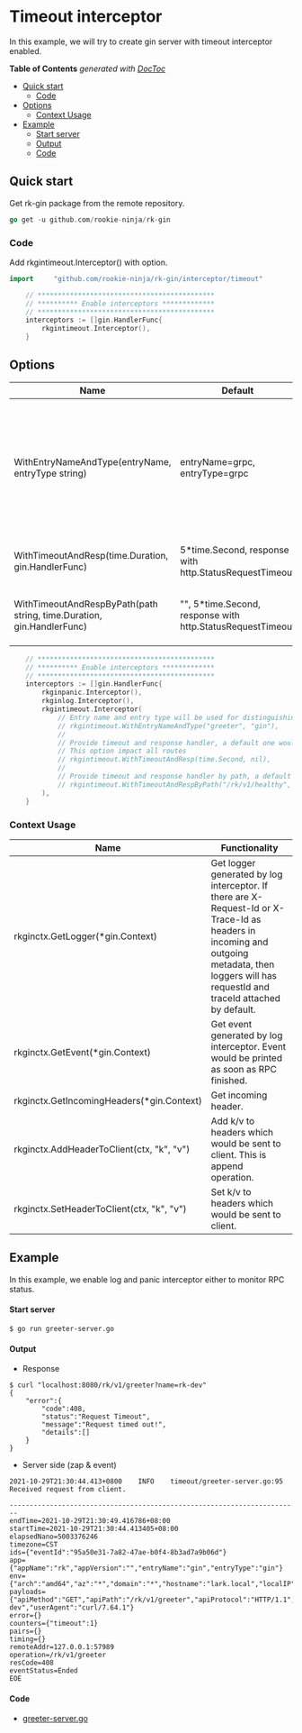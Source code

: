 # Timeout interceptor
In this example, we will try to create gin server with timeout interceptor enabled.

<!-- START doctoc generated TOC please keep comment here to allow auto update -->
<!-- DON'T EDIT THIS SECTION, INSTEAD RE-RUN doctoc TO UPDATE -->
**Table of Contents**  *generated with [DocToc](https://github.com/thlorenz/doctoc)*

- [Quick start](#quick-start)
  - [Code](#code)
- [Options](#options)
  - [Context Usage](#context-usage)
- [Example](#example)
    - [Start server](#start-server)
    - [Output](#output)
    - [Code](#code-1)

<!-- END doctoc generated TOC please keep comment here to allow auto update -->

## Quick start
Get rk-gin package from the remote repository.

```go
go get -u github.com/rookie-ninja/rk-gin
```

### Code
Add rkgintimeout.Interceptor() with option.

```go
import     "github.com/rookie-ninja/rk-gin/interceptor/timeout"
```
```go
    // ********************************************
    // ********** Enable interceptors *************
    // ********************************************
    interceptors := []gin.HandlerFunc{
        rkgintimeout.Interceptor(),
    }
```

## Options
| Name | Default | Description |
| ---- | ---- | ---- |
| WithEntryNameAndType(entryName, entryType string) | entryName=grpc, entryType=grpc | entryName and entryType will be used to distinguish options if there are multiple interceptors in single process. |
| WithTimeoutAndResp(time.Duration, gin.HandlerFunc) | 5*time.Second, response with http.StatusRequestTimeout | Set timeout interceptor with all routes. |
| WithTimeoutAndRespByPath(path string, time.Duration, gin.HandlerFunc) | "", 5*time.Second, response with http.StatusRequestTimeout | Set timeout interceptor with specified path. |

```go
	// ********************************************
	// ********** Enable interceptors *************
	// ********************************************
	interceptors := []gin.HandlerFunc{
		rkginpanic.Interceptor(),
		rkginlog.Interceptor(),
		rkgintimeout.Interceptor(
			// Entry name and entry type will be used for distinguishing interceptors. Recommended.
			// rkgintimeout.WithEntryNameAndType("greeter", "gin"),
			//
			// Provide timeout and response handler, a default one would be assigned with http.StatusRequestTimeout
			// This option impact all routes
			// rkgintimeout.WithTimeoutAndResp(time.Second, nil),
			//
			// Provide timeout and response handler by path, a default one would be assigned with http.StatusRequestTimeout
			// rkgintimeout.WithTimeoutAndRespByPath("/rk/v1/healthy", time.Second, nil),
		),
	}
```

### Context Usage
| Name | Functionality |
| ------ | ------ |
| rkginctx.GetLogger(*gin.Context) | Get logger generated by log interceptor. If there are X-Request-Id or X-Trace-Id as headers in incoming and outgoing metadata, then loggers will has requestId and traceId attached by default. |
| rkginctx.GetEvent(*gin.Context) | Get event generated by log interceptor. Event would be printed as soon as RPC finished. |
| rkginctx.GetIncomingHeaders(*gin.Context) | Get incoming header. |
| rkginctx.AddHeaderToClient(ctx, "k", "v") | Add k/v to headers which would be sent to client. This is append operation. |
| rkginctx.SetHeaderToClient(ctx, "k", "v") | Set k/v to headers which would be sent to client. |

## Example
In this example, we enable log and panic interceptor either to monitor RPC status.

#### Start server
```shell script
$ go run greeter-server.go
```

#### Output
- Response

```
$ curl "localhost:8080/rk/v1/greeter?name=rk-dev"
{
    "error":{
        "code":408,
        "status":"Request Timeout",
        "message":"Request timed out!",
        "details":[]
    }
}
```

- Server side (zap & event)

```shell script
2021-10-29T21:30:44.413+0800    INFO    timeout/greeter-server.go:95    Received request from client.
```

```shell script
------------------------------------------------------------------------
endTime=2021-10-29T21:30:49.416786+08:00
startTime=2021-10-29T21:30:44.413405+08:00
elapsedNano=5003376246
timezone=CST
ids={"eventId":"95a50e31-7a82-47ae-b0f4-8b3ad7a9b06d"}
app={"appName":"rk","appVersion":"","entryName":"gin","entryType":"gin"}
env={"arch":"amd64","az":"*","domain":"*","hostname":"lark.local","localIP":"10.8.0.2","os":"darwin","realm":"*","region":"*"}
payloads={"apiMethod":"GET","apiPath":"/rk/v1/greeter","apiProtocol":"HTTP/1.1","apiQuery":"name=rk-dev","userAgent":"curl/7.64.1"}
error={}
counters={"timeout":1}
pairs={}
timing={}
remoteAddr=127.0.0.1:57989
operation=/rk/v1/greeter
resCode=408
eventStatus=Ended
EOE
```

#### Code
- [greeter-server.go](greeter-server.go)
